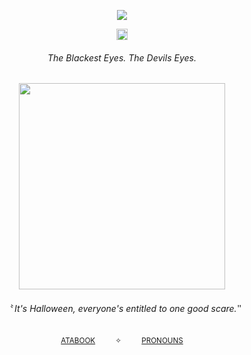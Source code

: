 <div align="center">

![](https://komarev.com/ghpvc/?username=SpaceKn1ghts&color=262626&label=halloween.)

<img src="https://images-wixmp-ed30a86b8c4ca887773594c2.wixmp.com/f/c9e8a0e4-c1bf-4bdf-b8e5-3e77b23875f4/ddyuyqv-d53d9a73-dd81-4f37-8a47-898791884e1f.gif?token=eyJ0eXAiOiJKV1QiLCJhbGciOiJIUzI1NiJ9.eyJzdWIiOiJ1cm46YXBwOjdlMGQxODg5ODIyNjQzNzNhNWYwZDQxNWVhMGQyNmUwIiwiaXNzIjoidXJuOmFwcDo3ZTBkMTg4OTgyMjY0MzczYTVmMGQ0MTVlYTBkMjZlMCIsIm9iaiI6W1t7InBhdGgiOiJcL2ZcL2M5ZThhMGU0LWMxYmYtNGJkZi1iOGU1LTNlNzdiMjM4NzVmNFwvZGR5dXlxdi1kNTNkOWE3My1kZDgxLTRmMzctOGE0Ny04OTg3OTE4ODRlMWYuZ2lmIn1dXSwiYXVkIjpbInVybjpzZXJ2aWNlOmZpbGUuZG93bmxvYWQiXX0.zgp8Suvan9WHuUFPDtm2e6RHBhysE9WNELchazIXdbo" width="18px">

###### The Blackest Eyes. The Devils Eyes.

<div align="center">

<img src="https://files.catbox.moe/r5ng9u.png" width="330px">

###### 〝 *It's Halloween,* everyone's *entitled to one good scare*.‶ 

<sub>[ATABOOK](https://toonzer.atabook.org/)ㅤㅤㅤ✧ㅤㅤㅤ[PRONOUNS](https://pronouns.cc/@TOONZ  )</sub>
